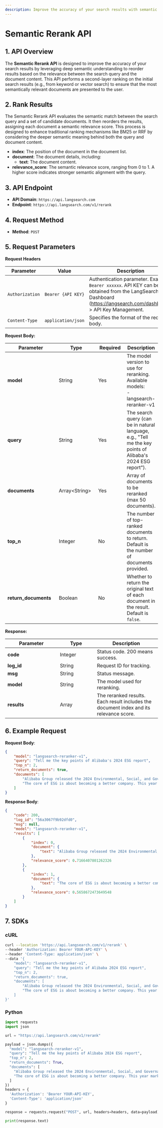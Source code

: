 ```yaml
---
description: Improve the accuracy of your search results with semantic reranking.
---
```


# Semantic Rerank API

## **1. API Overview**

The **Semantic Rerank API** is designed to improve the accuracy of your search results by leveraging deep semantic understanding to reorder results based on the relevance between the search query and the document content. This API performs a second-layer ranking on the initial search results (e.g., from keyword or vector search) to ensure that the most semantically relevant documents are presented to the user.

## **2. Rank Results**

The Semantic Rerank API evaluates the semantic match between the search query and a set of candidate documents. It then reorders the results, assigning each document a semantic relevance score. This process is designed to enhance traditional ranking mechanisms like BM25 or RRF by considering the deeper semantic meaning behind both the query and document content.

* **index**: The position of the document in the document list.
* **document**: The document details, including:
  * **text**: The document content.
* **relevance\_score**: The semantic relevance score, ranging from 0 to 1. A higher score indicates stronger semantic alignment with the query.

## **3. API Endpoint**

* **API Domain**: `https://api.langsearch.com`
* **Endpoint**: `https://api.langsearch.com/v1/rerank`

## **4. Request Method**

* **Method**: `POST`

## **5. Request Parameters**

**Request Headers**

<table><thead><tr><th width="191">Parameter</th><th width="196">Value</th><th>Description</th></tr></thead><tbody><tr><td><code>Authorization</code></td><td><code>Bearer {API KEY}</code></td><td>Authentication parameter. Example: <code>Bearer xxxxxx</code>. API KEY can be obtained from the LangSearch API Dashboard (<a href="https://langsearch.com/dashboard">https://langsearch.com/dashboard</a>) > API Key Management.</td></tr><tr><td><code>Content-Type</code></td><td><code>application/json</code></td><td>Specifies the format of the request body.</td></tr></tbody></table>

**Request Body:**

<table><thead><tr><th width="192">Parameter</th><th width="143">Type</th><th width="110">Required</th><th>Description</th></tr></thead><tbody><tr><td><strong>model</strong></td><td>String</td><td>Yes</td><td>The model version to use for reranking. Available models:<br>- langsearch-reranker-v1 </td></tr><tr><td><strong>query</strong></td><td>String</td><td>Yes</td><td>The search query (can be in natural language, e.g., "Tell me the key points of Alibaba's 2024 ESG report").</td></tr><tr><td><strong>documents</strong></td><td>Array&#x3C;String></td><td>Yes</td><td>Array of documents to be reranked (max 50 documents).</td></tr><tr><td><strong>top_n</strong></td><td>Integer</td><td>No</td><td>The number of top-ranked documents to return. Default is the number of documents provided.</td></tr><tr><td><strong>return_documents</strong></td><td>Boolean</td><td>No</td><td>Whether to return the original text of each document in the result. Default is <code>false</code>.</td></tr></tbody></table>

**Response:**

<table><thead><tr><th width="157">Parameter</th><th width="106">Type</th><th>Description</th></tr></thead><tbody><tr><td><strong>code</strong></td><td>Integer</td><td>Status code. 200 means success.</td></tr><tr><td><strong>log_id</strong></td><td>String</td><td>Request ID for tracking.</td></tr><tr><td><strong>msg</strong></td><td>String</td><td>Status message.</td></tr><tr><td><strong>model</strong></td><td>String</td><td>The model used for reranking.</td></tr><tr><td><strong>results</strong></td><td>Array</td><td>The reranked results. Each result includes the document index and its relevance score. </td></tr></tbody></table>

## **6. Example Request**

**Request Body**:

```json
{
    "model": "langsearch-reranker-v1",
    "query": "Tell me the key points of Alibaba's 2024 ESG report",
    "top_n": 2,
    "return_documents": true,
    "documents": [
        "Alibaba Group released the 2024 Environmental, Social, and Governance (ESG) report, detailing the progress made in various ESG areas over the past year. The report shows that Alibaba has steadily advanced its carbon reduction efforts, with the group's net carbon emissions and carbon intensity of the value chain continuing to decrease. The group also continues to leverage digital technologies and platform capabilities to support accessible development, healthcare, aging-friendly services, and small and micro enterprises. Alibaba Group's CEO, Wu Yongming, stated in the report: 'The core of ESG is about becoming a better company. Over the past 25 years, the actions related to ESG have formed the foundation of Alibaba, which is just as important as the commercial value we create. While the group is focused on the dual business strategies of 'user-first' and 'AI-driven,' we also remain committed to ESG as one of Alibaba's cornerstone strategies. Alibaba has made solid progress in reducing carbon emissions.'",
        "The core of ESG is about becoming a better company. This year marks the 25th anniversary of Alibaba. Over the past 25 years, Alibaba has adhered to its mission of 'making it easy to do business everywhere,' supporting the prosperity of domestic e-commerce; maintaining an open ecosystem, with the Magic搭 community opening over 3,800 open-source models; assisting in rural revitalization, having sent 29 rural special envoys to 27 counties; promoting platform carbon reduction, pioneering a Scope 3+ carbon reduction plan; and engaging in employee welfare, with the 'Everyone 3 Hours' initiative making small but meaningful changes... These actions form the foundation of Alibaba, which is just as important as creating commercial value. I hope that every Alibaba employee will learn to make difficult but correct choices, maintaining foresight, goodwill, and pragmatism. A better Alibaba is worth our collective efforts. Alibaba's mission, unchanged for over 20 years, is to make it easy to do business in the world. Today, this mission takes on new significance in this era."
    ]
}
```

**Response Body**:

```json
{
    "code": 200,
    "log_id": "56a3067f9b92dfd0",
    "msg": null,
    "model": "langsearch-reranker-v1",
    "results": [
        {
            "index": 0,
            "document": {
                "text": "Alibaba Group released the 2024 Environmental, Social, and Governance (ESG) report, detailing the progress made in various ESG areas over the past year. The report shows that Alibaba has steadily advanced its carbon reduction efforts, with the group's net carbon emissions and carbon intensity of the value chain continuing to decrease. The group also continues to leverage digital technologies and platform capabilities to support accessible development, healthcare, aging-friendly services, and small and micro enterprises. Alibaba Group's CEO, Wu Yongming, stated in the report: 'The core of ESG is about becoming a better company. Over the past 25 years, the actions related to ESG have formed the foundation of Alibaba, which is just as important as the commercial value we create. While the group is focused on the dual business strategies of 'user-first' and 'AI-driven,' we also remain committed to ESG as one of Alibaba's cornerstone strategies. Alibaba has made solid progress in reducing carbon emissions.'"
            },
            "relevance_score": 0.7166407801262326
        },
        {
            "index": 1,
            "document": {
                "text": "The core of ESG is about becoming a better company. This year marks the 25th anniversary of Alibaba. Over the past 25 years, Alibaba has adhered to its mission of 'making it easy to do business everywhere,' supporting the prosperity of domestic e-commerce; maintaining an open ecosystem, with the Magic搭 community opening over 3,800 open-source models; assisting in rural revitalization, having sent 29 rural special envoys to 27 counties; promoting platform carbon reduction, pioneering a Scope 3+ carbon reduction plan; and engaging in employee welfare, with the 'Everyone 3 Hours' initiative making small but meaningful changes... These actions form the foundation of Alibaba, which is just as important as creating commercial value. I hope that every Alibaba employee will learn to make difficult but correct choices, maintaining foresight, goodwill, and pragmatism. A better Alibaba is worth our collective efforts. Alibaba's mission, unchanged for over 20 years, is to make it easy to do business in the world. Today, this mission takes on new significance in this era."
            },
            "relevance_score": 0.5658672473649548
        }
    ]
}
```

## 7. SDKs

### cURL

```bash
curl --location 'https://api.langsearch.com/v1/rerank' \
--header 'Authorization: Bearer YOUR-API-KEY' \
--header 'Content-Type: application/json' \
--data '{
    "model": "langsearch-reranker-v1",
    "query": "Tell me the key points of Alibaba 2024 ESG report",
    "top_n": 2,
    "return_documents": true,
    "documents": [
        "Alibaba Group released the 2024 Environmental, Social, and Governance (ESG) report, detailing the progress made in various ESG areas over the past year. The report shows that Alibaba has steadily advanced its carbon reduction efforts, with the group'\''s net carbon emissions and carbon intensity of the value chain continuing to decrease. The group also continues to leverage digital technologies and platform capabilities to support accessible development, healthcare, aging-friendly services, and small and micro enterprises. Alibaba Group'\''s CEO, Wu Yongming, stated in the report: '\''The core of ESG is about becoming a better company. Over the past 25 years, the actions related to ESG have formed the foundation of Alibaba, which is just as important as the commercial value we create. While the group is focused on the dual business strategies of '\''user-first'\'' and '\''AI-driven,'\'' we also remain committed to ESG as one of Alibaba'\''s cornerstone strategies. Alibaba has made solid progress in reducing carbon emissions.'\''",
        "The core of ESG is about becoming a better company. This year marks the 25th anniversary of Alibaba. Over the past 25 years, Alibaba has adhered to its mission of '\''making it easy to do business everywhere,'\'' supporting the prosperity of domestic e-commerce; maintaining an open ecosystem, with the Magic搭 community opening over 3,800 open-source models; assisting in rural revitalization, having sent 29 rural special envoys to 27 counties; promoting platform carbon reduction, pioneering a Scope 3+ carbon reduction plan; and engaging in employee welfare, with the '\''Everyone 3 Hours'\'' initiative making small but meaningful changes... These actions form the foundation of Alibaba, which is just as important as creating commercial value. I hope that every Alibaba employee will learn to make difficult but correct choices, maintaining foresight, goodwill, and pragmatism. A better Alibaba is worth our collective efforts. Alibaba'\''s mission, unchanged for over 20 years, is to make it easy to do business in the world. Today, this mission takes on new significance in this era."
    ]
}'
```

### Python

```python
import requests
import json

url = "https://api.langsearch.com/v1/rerank"

payload = json.dumps({
  "model": "langsearch-reranker-v1",
  "query": "Tell me the key points of Alibaba 2024 ESG report",
  "top_n": 2,
  "return_documents": True,
  "documents": [
    "Alibaba Group released the 2024 Environmental, Social, and Governance (ESG) report, detailing the progress made in various ESG areas over the past year. The report shows that Alibaba has steadily advanced its carbon reduction efforts, with the group's net carbon emissions and carbon intensity of the value chain continuing to decrease. The group also continues to leverage digital technologies and platform capabilities to support accessible development, healthcare, aging-friendly services, and small and micro enterprises. Alibaba Group's CEO, Wu Yongming, stated in the report: 'The core of ESG is about becoming a better company. Over the past 25 years, the actions related to ESG have formed the foundation of Alibaba, which is just as important as the commercial value we create. While the group is focused on the dual business strategies of 'user-first' and 'AI-driven,' we also remain committed to ESG as one of Alibaba's cornerstone strategies. Alibaba has made solid progress in reducing carbon emissions.'",
    "The core of ESG is about becoming a better company. This year marks the 25th anniversary of Alibaba. Over the past 25 years, Alibaba has adhered to its mission of 'making it easy to do business everywhere,' supporting the prosperity of domestic e-commerce; maintaining an open ecosystem, with the Magic搭 community opening over 3,800 open-source models; assisting in rural revitalization, having sent 29 rural special envoys to 27 counties; promoting platform carbon reduction, pioneering a Scope 3+ carbon reduction plan; and engaging in employee welfare, with the 'Everyone 3 Hours' initiative making small but meaningful changes... These actions form the foundation of Alibaba, which is just as important as creating commercial value. I hope that every Alibaba employee will learn to make difficult but correct choices, maintaining foresight, goodwill, and pragmatism. A better Alibaba is worth our collective efforts. Alibaba's mission, unchanged for over 20 years, is to make it easy to do business in the world. Today, this mission takes on new significance in this era."
  ]
})
headers = {
  'Authorization': 'Bearer YOUR-API-KEY',
  'Content-Type': 'application/json'
}

response = requests.request("POST", url, headers=headers, data=payload)

print(response.text)
```

